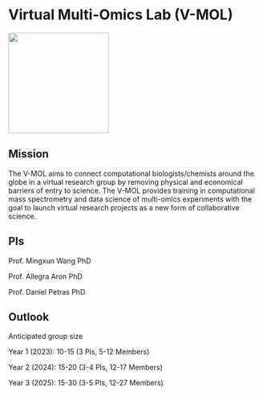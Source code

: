 # Virtual Multi-Omics Lab (V-MOL)

<img src="https://github.com/Wang-Bioinformatics-Lab/VirtualLab_Website/tree/master/docs/img/LOGO_VMOL_Chrom.png" height="200">

## Mission

The V-MOL aims to connect computational biologists/chemists around the globe in a virtual research group by removing physical and economical barriers of entry to science. The V-MOL provides training in computational mass spectrometry and data science of multi-omics experiments with the goal to launch virtual research projects as a new form of collaborative science. 

## PIs

Prof. Mingxun Wang PhD

Prof. Allegra Aron PhD

Prof. Daniel Petras PhD


## Outlook

Anticipated group size

Year 1 (2023): 10-15 (3 PIs, 5-12 Members)

Year 2 (2024): 15-20 (3-4 PIs, 12-17 Members)

Year 3 (2025): 15-30 (3-5 PIs, 12-27 Members)
